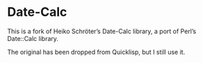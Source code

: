 # Date-Calc

This is a fork of Heiko Schröter’s Date-Calc library, a port of Perl’s
Date::Calc library.

The original has been dropped from Quicklisp, but I still use it.
